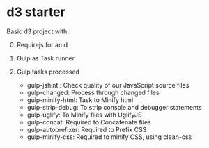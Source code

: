 d3 starter
==========
Basic d3 project with:

0. Requirejs for amd
0. Gulp as Task runner
0. Gulp tasks processed 

	* gulp-jshint : 	Check quality of our JavaScript source files
	* gulp-changed: 	Process through changed files
	* gulp-minify-html:	Task to Minify html
	* gulp-strip-debug:	To strip console and debugger statements
	* gulp-uglify:	To Minify files with UglifyJS
	* gulp-concat:	Required to Concatenate files
	* gulp-autoprefixer: 	Required to Prefix CSS
	* gulp-minify-css:	Required to minify CSS, using clean-css
	
